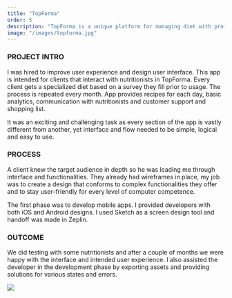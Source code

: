 ```yaml
---
title: "TopForma"
order: 5
description: "TopForma is a unique platform for managing diet with professional nutritionists."
image: "/images/topforma.jpg"
---
```

### PROJECT INTRO
I was hired to improve user experience and design user interface. This app is intended for clients that interact with nutritionists in TopForma. Every client gets a specialized diet based on a survey they fill prior to usage. The process is repeated every month. App provides recipes for each day, basic analytics, communication with nutritionists and customer support and shopping list.


It was an exciting and challenging task as every section of the app is vastly different from another, yet interface and flow needed to be simple, logical and easy to use.

### PROCESS
A client knew the target audience in depth so he was leading me through interface and functionalities. They already had wireframes in place, my job was to create a design that conforms to complex functionalities they offer and to stay user-friendly for every level of computer competence.


The first phase was to develop mobile apps. I provided developers with both iOS and Android designs. I used Sketch as a screen design tool and handoff was made in Zeplin.

### OUTCOME
We did testing with some nutritionists and after a couple of months we were happy with the interface and intended user experience. I also assisted the developer in the development phase by exporting assets and providing solutions for various states and errors.

<img class="image-spacer-solo" src="/images/topforma_screens.png">